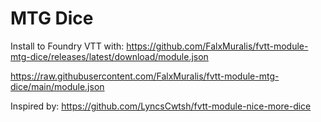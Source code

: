 # MTG Dice
Install to Foundry VTT with: https://github.com/FalxMuralis/fvtt-module-mtg-dice/releases/latest/download/module.json

https://raw.githubusercontent.com/FalxMuralis/fvtt-module-mtg-dice/main/module.json

Inspired by: https://github.com/LyncsCwtsh/fvtt-module-nice-more-dice
